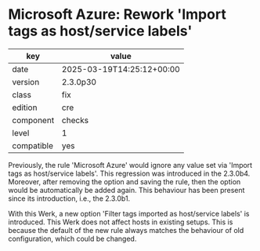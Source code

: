 [//]: # (werk v2)
# Microsoft Azure: Rework 'Import tags as host/service labels'

key        | value
---------- | ---
date       | 2025-03-19T14:25:12+00:00
version    | 2.3.0p30
class      | fix
edition    | cre
component  | checks
level      | 1
compatible | yes

Previously, the rule 'Microsoft Azure' would ignore any value set via 'Import tags as host/service labels'.
This regression was introduced in the 2.3.0b4.
Moreover, after removing the option and saving the rule, then the option would be automatically be added again.
This behaviour has been present since its introduction, i.e., the 2.3.0b1.

With this Werk, a new option 'Filter tags imported as host/service labels' is introduced.
This Werk does not affect hosts in existing setups.
This is because the default of the new rule always matches the behaviour of old configuration, which could be changed.
